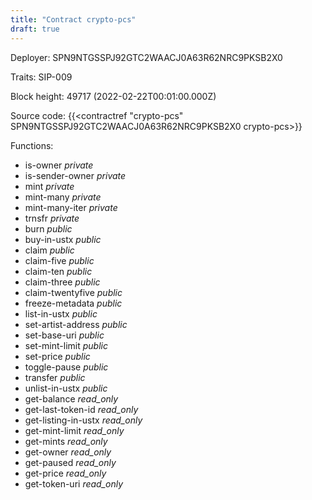 ```yaml
---
title: "Contract crypto-pcs"
draft: true
---
```

Deployer: SPN9NTGSSPJ92GTC2WAACJ0A63R62NRC9PKSB2X0

Traits:
SIP-009 



Block height: 49717 (2022-02-22T00:01:00.000Z)

Source code: {{<contractref "crypto-pcs" SPN9NTGSSPJ92GTC2WAACJ0A63R62NRC9PKSB2X0 crypto-pcs>}}

Functions:

* is-owner _private_
* is-sender-owner _private_
* mint _private_
* mint-many _private_
* mint-many-iter _private_
* trnsfr _private_
* burn _public_
* buy-in-ustx _public_
* claim _public_
* claim-five _public_
* claim-ten _public_
* claim-three _public_
* claim-twentyfive _public_
* freeze-metadata _public_
* list-in-ustx _public_
* set-artist-address _public_
* set-base-uri _public_
* set-mint-limit _public_
* set-price _public_
* toggle-pause _public_
* transfer _public_
* unlist-in-ustx _public_
* get-balance _read_only_
* get-last-token-id _read_only_
* get-listing-in-ustx _read_only_
* get-mint-limit _read_only_
* get-mints _read_only_
* get-owner _read_only_
* get-paused _read_only_
* get-price _read_only_
* get-token-uri _read_only_
